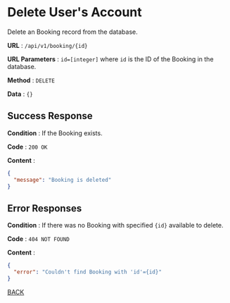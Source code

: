 # Delete User's Account

Delete an Booking record from the database.

**URL** : `/api/v1/booking/{id}`

**URL Parameters** : `id=[integer]` where `id` is the ID of the Booking in the database.

**Method** : `DELETE`

**Data** : `{}`

## Success Response

**Condition** : If the Booking exists.

**Code** : `200 OK`

**Content** :

```json
{
  "message": "Booking is deleted"
}
```

## Error Responses

**Condition** : If there was no Booking with specified `{id}` available to delete.

**Code** : `404 NOT FOUND`

**Content** :

```json
{
  "error": "Couldn't find Booking with 'id'={id}"
}
```

[BACK](../README.md)
